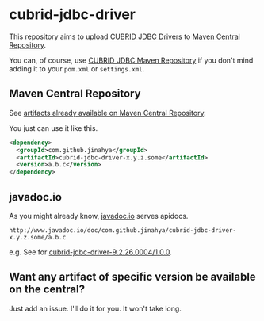 # cubrid-jdbc-driver

This repository aims to upload [CUBRID JDBC Drivers](http://ftp.cubrid.org/CUBRID_Drivers/JDBC_Driver/) to [Maven Central Repository](http://search.maven.org/).

You can, of course, use [CUBRID JDBC Maven Repository](http://www.cubrid.org/wiki_apis/entry/cubrid-jdbc-maven-repository) if you don't mind adding it to your `pom.xml` or `settings.xml`.

## Maven Central Repository

See [artifacts already available on Maven Central Repository](http://search.maven.org/#search%7Cga%7C1%7Ccubrid-jdbc-driver).

You just can use it like this.

```xml
<dependency>
  <groupId>com.github.jinahya</groupId>
  <artifactId>cubrid-jdbc-driver-x.y.z.some</artifactId>
  <version>a.b.c</version>
</dependency>
```

## javadoc.io

As you might already know, [javadoc.io](http://www.javadoc.io) serves apidocs.

```
http://www.javadoc.io/doc/com.github.jinahya/cubrid-jdbc-driver-x.y.z.some/a.b.c
```

e.g. See for [cubrid-jdbc-driver-9.2.26.0004/1.0.0](http://www.javadoc.io/doc/com.github.jinahya/cubrid-jdbc-driver-9.2.26.0004/1.0.0).

## Want any artifact of specific version be available on the central?

Just add an issue. I'll do it for you. It won't take long.
